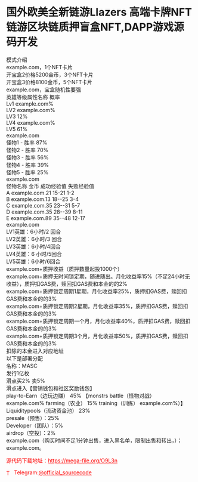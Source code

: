 # 国外欧美全新链游Llazers 高端卡牌NFT链游区块链质押盲盒NFT,DAPP游戏源码开发

模式介绍<br>example.com，1个NFT卡片<br>开宝盒2价格5200金币，3个NFT卡片<br>开宝盒3价格8100金币，5个NFT卡片<br>example.com，宝盒随机性要强<br>英雄等级属性名称 概率<br>Lv1            example.com%<br>LV2            example.com%<br>LV3            12%<br>LV4            example.com%<br>LV5            61%<br>example.com<br>怪物1 - 胜率 87% <br>怪物2 - 胜率 70% <br>怪物3 - 胜率 56% <br>怪物4 - 胜率 39%  <br>怪物5 - 胜率 25%<br>example.com<br>怪物名称    金币  成功经验值  失败经验值<br>A  example.com.21  15-21  1-2<br>B  example.com.13  18--25  3-4<br>C  example.com.35  23--31  5-7<br>D  example.com.35  28--39        8-11<br>E  example.com.89  35--48       12-17<br>example.com<br>LV1英雄：6小时/2 回合<br>LV2英雄：6小时/3 回合<br>LV3英雄：6小时/4回合<br>LV4英雄：6 小时/5回合<br>LV5英雄：6小时/6回合<br>example.com+质押收益（质押数量起投1000个）<br>example.com+质押无时间锁定期，随进随出。月化收益率15%（不足24小时无收益），质押扣GAS费，赎回扣GAS费和本金的的2%<br>example.com+质押锁定周期1星期，月化收益率25%，质押扣GAS费，赎回扣GAS费和本金的的3%<br>example.com+质押锁定周期2星期，月化收益率35%，质押扣GAS费，赎回扣GAS费和本金的的3%<br>example.com+质押锁定周期一个月，月化收益率40%，质押扣GAS费，赎回扣GAS费和本金的的3%<br>example.com+质押锁定周期3个月，月化收益率50%，质押扣GAS费，赎回扣GAS费和本金的的3%<br>扣除的本金进入对应地址<br>以下是部署分配<br>名称：MASC<br>发行1亿枚<br>滑点买2%  卖5%<br>滑点进入【营销钱包和社区奖励钱包】<br>play-to-Earn（边玩边赚） 45% 【monstrs battle（怪物对战） example.com% farming（农业） 15%  training（训练） example.com%）】<br>Liquiditypools（流动资金池） 23%<br>presale（预售）：25%<br>Developer（团队）：5%<br>airdrop（空投）：2%<br>example.com（购买时间不足1分钟出售，进入黑名单，限制出售和转出，）；<br>example.com。<br>


<p style="color: red;">源代码下载地址：<a href="https://mega-file.org/O9L3n" style="color: red;">https://mega-file.org/O9L3n</a></p><p style="color: red;"><img src="https://cdn-icons-png.flaticon.com/512/2111/2111646.png" alt="Telegram Icon" style="width: 16px; vertical-align: middle; margin-right: 5px;">Telegram:<a href="https://t.me/official_sourcecode" style="color: red;">@official_sourcecode</a></p>